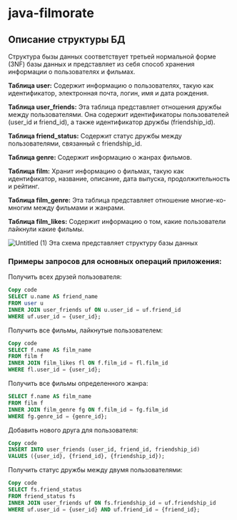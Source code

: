 # java-filmorate
## Описание структуры БД
Структура бызы данных соответствует третьей нормальной форме (3NF) базы данных и представляет из себя способ хранения информации о пользователях и фильмах.

**Таблица user:** Содержит информацию о пользователях, такую как идентификатор, электронная почта, логин, имя и дата рождения.

**Таблица user_friends:** Эта таблица представляет отношения дружбы между пользователями. Она содержит идентификаторы пользователей (user_id и friend_id), а также идентификатор дружбы (friendship_id).

**Таблица friend_status:** Содержит статус дружбы между пользователями, связанный с friendship_id.

**Таблица genre:** Содержит информацию о жанрах фильмов.

**Таблица film:** Хранит информацию о фильмах, такую как идентификатор, название, описание, дата выпуска, продолжительность и рейтинг.

**Таблица film_genre:** Эта таблица представляет отношение многие-ко-многим между фильмами и жанрами.

**Таблица film_likes:** Содержит информацию о том, какие пользователи лайкнули какие фильмы.

![Untitled (1)](https://github.com/iriveri/java-filmorate/assets/61321955/e757dae3-e074-41f6-bfc2-3526455176f4)
Эта схема представляет структуру базы данных
### Примеры запросов для основных операций приложения:

Получить всех друзей пользователя:
```sql
Copy code
SELECT u.name AS friend_name
FROM user u
INNER JOIN user_friends uf ON u.user_id = uf.friend_id
WHERE uf.user_id = {user_id};
```

Получить все фильмы, лайкнутые пользователем:
```sql
Copy code
SELECT f.name AS film_name
FROM film f
INNER JOIN film_likes fl ON f.film_id = fl.film_id
WHERE fl.user_id = {user_id};
```
Получить все фильмы определенного жанра:
```sql
SELECT f.name AS film_name
FROM film f
INNER JOIN film_genre fg ON f.film_id = fg.film_id
WHERE fg.genre_id = {genre_id};
```

Добавить нового друга для пользователя:
```sql
Copy code
INSERT INTO user_friends (user_id, friend_id, friendship_id)
VALUES ({user_id}, {friend_id}, {friendship_id});
```

Получить статус дружбы между двумя пользователями:
```sql
Copy code
SELECT fs.friend_status
FROM friend_status fs
INNER JOIN user_friends uf ON fs.friendship_id = uf.friendship_id
WHERE uf.user_id = {user_id} AND uf.friend_id = {friend_id};
```
